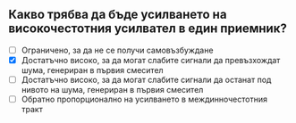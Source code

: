 ## Какво трябва да бъде усилването на високочестотния усилвател в един приемник?

<!-- Верният отговор е отбелязан с [X] -->

- [ ] Ограничено, за да не се получи самовъзбуждане
- [X] Достатъчно високо, за да могат слабите сигнали да превъзхождат шума, генериран в първия смесител
- [ ] Достатъчно високо, за да могат слабите сигнали да останат под нивото на шума, генериран в първия смесител
- [ ] Обратно пропорционално на усилването в междинночестотния тракт
